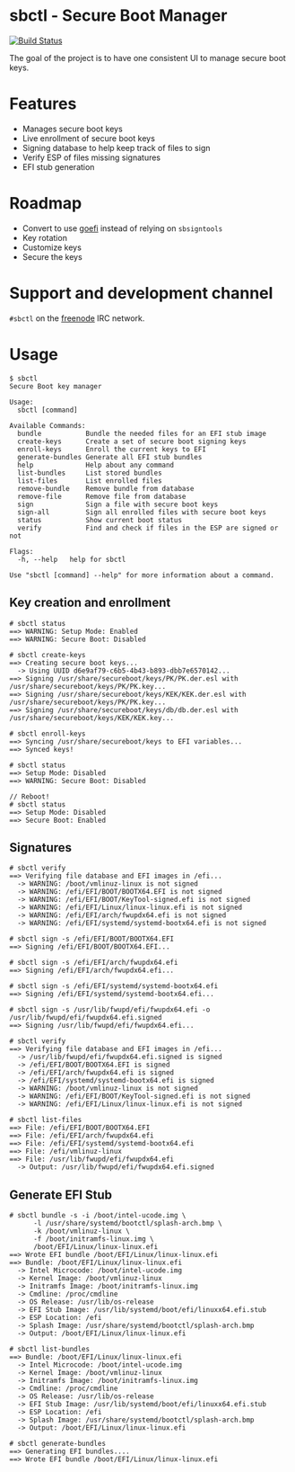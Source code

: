# sbctl - Secure Boot Manager
[![Build Status](https://github.com/Foxboron/sbctl/workflows/CI/badge.svg)](https://github.com/Foxboron/sbctl/actions)

The goal of the project is to have one consistent UI to manage secure boot keys.

# Features
* Manages secure boot keys
* Live enrollment of secure boot keys
* Signing database to help keep track of files to sign
* Verify ESP of files missing signatures
* EFI stub generation

# Roadmap

* Convert to use [goefi](https://github.com/Foxboron/goefi) instead of relying on `sbsigntools`
* Key rotation
* Customize keys
* Secure the keys

# Support and development channel

`#sbctl` on the [freenode](https://webchat.freenode.net/#sbctl) IRC network.

# Usage

```
$ sbctl
Secure Boot key manager

Usage:
  sbctl [command]

Available Commands:
  bundle           Bundle the needed files for an EFI stub image
  create-keys      Create a set of secure boot signing keys
  enroll-keys      Enroll the current keys to EFI
  generate-bundles Generate all EFI stub bundles
  help             Help about any command
  list-bundles     List stored bundles
  list-files       List enrolled files
  remove-bundle    Remove bundle from database
  remove-file      Remove file from database
  sign             Sign a file with secure boot keys
  sign-all         Sign all enrolled files with secure boot keys
  status           Show current boot status
  verify           Find and check if files in the ESP are signed or not

Flags:
  -h, --help   help for sbctl

Use "sbctl [command] --help" for more information about a command.
```

## Key creation and enrollment

```
# sbctl status
==> WARNING: Setup Mode: Enabled
==> WARNING: Secure Boot: Disabled

# sbctl create-keys
==> Creating secure boot keys...
  -> Using UUID d6e9af79-c6b5-4b43-b893-dbb7e6570142...
==> Signing /usr/share/secureboot/keys/PK/PK.der.esl with /usr/share/secureboot/keys/PK/PK.key...
==> Signing /usr/share/secureboot/keys/KEK/KEK.der.esl with /usr/share/secureboot/keys/PK/PK.key...
==> Signing /usr/share/secureboot/keys/db/db.der.esl with /usr/share/secureboot/keys/KEK/KEK.key...

# sbctl enroll-keys
==> Syncing /usr/share/secureboot/keys to EFI variables...
==> Synced keys!

# sbctl status
==> Setup Mode: Disabled
==> WARNING: Secure Boot: Disabled

// Reboot!
# sbctl status
==> Setup Mode: Disabled
==> Secure Boot: Enabled
```


## Signatures
```
# sbctl verify
==> Verifying file database and EFI images in /efi...
  -> WARNING: /boot/vmlinuz-linux is not signed
  -> WARNING: /efi/EFI/BOOT/BOOTX64.EFI is not signed
  -> WARNING: /efi/EFI/BOOT/KeyTool-signed.efi is not signed
  -> WARNING: /efi/EFI/Linux/linux-linux.efi is not signed
  -> WARNING: /efi/EFI/arch/fwupdx64.efi is not signed
  -> WARNING: /efi/EFI/systemd/systemd-bootx64.efi is not signed

# sbctl sign -s /efi/EFI/BOOT/BOOTX64.EFI
==> Signing /efi/EFI/BOOT/BOOTX64.EFI...

# sbctl sign -s /efi/EFI/arch/fwupdx64.efi
==> Signing /efi/EFI/arch/fwupdx64.efi...

# sbctl sign -s /efi/EFI/systemd/systemd-bootx64.efi
==> Signing /efi/EFI/systemd/systemd-bootx64.efi...

# sbctl sign -s /usr/lib/fwupd/efi/fwupdx64.efi -o /usr/lib/fwupd/efi/fwupdx64.efi.signed
==> Signing /usr/lib/fwupd/efi/fwupdx64.efi...

# sbctl verify
==> Verifying file database and EFI images in /efi...
  -> /usr/lib/fwupd/efi/fwupdx64.efi.signed is signed
  -> /efi/EFI/BOOT/BOOTX64.EFI is signed
  -> /efi/EFI/arch/fwupdx64.efi is signed
  -> /efi/EFI/systemd/systemd-bootx64.efi is signed
  -> WARNING: /boot/vmlinuz-linux is not signed
  -> WARNING: /efi/EFI/BOOT/KeyTool-signed.efi is not signed
  -> WARNING: /efi/EFI/Linux/linux-linux.efi is not signed

# sbctl list-files
==> File: /efi/EFI/BOOT/BOOTX64.EFI
==> File: /efi/EFI/arch/fwupdx64.efi
==> File: /efi/EFI/systemd/systemd-bootx64.efi
==> File: /efi/vmlinuz-linux
==> File: /usr/lib/fwupd/efi/fwupdx64.efi
  -> Output: /usr/lib/fwupd/efi/fwupdx64.efi.signed
```

## Generate EFI Stub
```
# sbctl bundle -s -i /boot/intel-ucode.img \
      -l /usr/share/systemd/bootctl/splash-arch.bmp \
      -k /boot/vmlinuz-linux \
      -f /boot/initramfs-linux.img \
      /boot/EFI/Linux/linux-linux.efi
==> Wrote EFI bundle /boot/EFI/Linux/linux-linux.efi
==> Bundle: /boot/EFI/Linux/linux-linux.efi
  -> Intel Microcode: /boot/intel-ucode.img
  -> Kernel Image: /boot/vmlinuz-linux
  -> Initramfs Image: /boot/initramfs-linux.img
  -> Cmdline: /proc/cmdline
  -> OS Release: /usr/lib/os-release
  -> EFI Stub Image: /usr/lib/systemd/boot/efi/linuxx64.efi.stub
  -> ESP Location: /efi
  -> Splash Image: /usr/share/systemd/bootctl/splash-arch.bmp
  -> Output: /boot/EFI/Linux/linux-linux.efi

# sbctl list-bundles
==> Bundle: /boot/EFI/Linux/linux-linux.efi
  -> Intel Microcode: /boot/intel-ucode.img
  -> Kernel Image: /boot/vmlinuz-linux
  -> Initramfs Image: /boot/initramfs-linux.img
  -> Cmdline: /proc/cmdline
  -> OS Release: /usr/lib/os-release
  -> EFI Stub Image: /usr/lib/systemd/boot/efi/linuxx64.efi.stub
  -> ESP Location: /efi
  -> Splash Image: /usr/share/systemd/bootctl/splash-arch.bmp
  -> Output: /boot/EFI/Linux/linux-linux.efi

# sbctl generate-bundles
==> Generating EFI bundles....
==> Wrote EFI bundle /boot/EFI/Linux/linux-linux.efi
```
